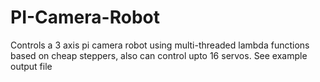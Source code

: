 # PI-Camera-Robot
Controls a 3 axis pi camera robot using multi-threaded lambda functions based on cheap steppers, also can control upto 16 servos. 
See example output file


